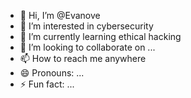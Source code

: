 - 👋 Hi, I’m @Evanove
- 👀 I’m interested in cybersecurity 
- 🌱 I’m currently learning ethical hacking 
- 💞️ I’m looking to collaborate on ...
- 📫 How to reach me anywhere
- 😄 Pronouns: ...
- ⚡ Fun fact: ...

<!---
Evanove/Evanove is a ✨ special ✨ repository because its `README.md` (this file) appears on your GitHub profile.
You can click the Preview link to take a look at your changes.
--->
